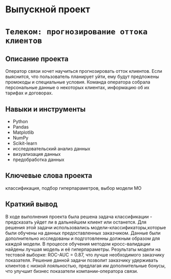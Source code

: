 # Выпускной проект
# `Телеком: прогнозирование оттока клиентов`
## Описание проекта
Оператор связи хочет научиться прогнозировать отток клиентов.
Если выяснится, что пользователь планирует уйти, ему будут предложены промокоды и специальные условия.
Команда оператора собрала персональные данные о некоторых клиентах, информацию об их тарифах и договорах.
## Навыки и инструменты
* Python
* Pandas
* Matplotlib
* NumPy
* Scikit-learn
* исследовательский анализ данных
* визуализация данных
* предобработка данных
## Ключевые слова проекта
классификация, подбор гиперпараметров, выбор модели МО
## Краткий вывод
В ходе выполнения проекта была решена задача классификации - предсказать уйдет ли в дальнейшем клиент или останется. Для решения этой задачи использовались модели-классификаторы,которые были обучены на данных предоставленных заказчиком.
Данные были дополнительно исследованы и подготовленны должным образом для каждой модели. В процессе обучения методом кросс-валидации найдены лучшая модель и её гиперпараметры. Результаты модели на тестовой выборке: ROC-AUC = 0.87, что лучше необходимого заказчику показателя.
Решение данной задачи позволит заказчику удерживать клиентов с низкой лояльностью, предлагая им дополнительные бонусы, что улучшит бизнес показатели компании-оператора связи.
